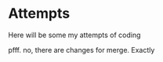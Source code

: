 # Attempts

Here will be some my attempts of coding

pfff. no, there are changes for merge. Exactly
